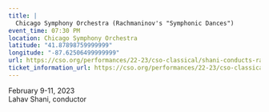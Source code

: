 ```yaml
---
title: |
  Chicago Symphony Orchestra (Rachmaninov's "Symphonic Dances")
event_time: 07:30 PM
location: Chicago Symphony Orchestra
latitude: "41.87898759999999"
longitude: "-87.62506499999999"
url: https://cso.org/performances/22-23/cso-classical/shani-conducts-rachmaninov-symphonic-dances/
ticket_information_url: https://cso.org/performances/22-23/cso-classical/shani-conducts-rachmaninov-symphonic-dances/
---
```

February 9-11, 2023<br>
Lahav Shani, conductor